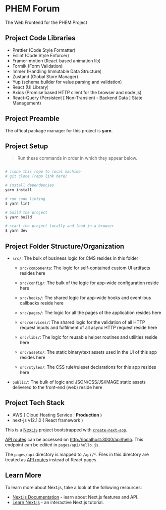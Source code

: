 # PHEM Forum

The Web Frontend for the PHEM Project

## Project Code Libraries

- Prettier (Code Style Formatter)
- Eslint (Code Style Enforcer)
- Framer-motion (React-based animation lib)
- Formik (Form Validation)
- Immer (Handling Immutable Data Structure)
- Zustand (Global Store Manager)
- Yup (schema builder for value parsing and validation)
- React (UI Library)
- Axios (Promise based HTTP client for the browser and node.js)
- React-Query (Persistent [ Non-Transient - Backend Data ] State Management)

## Project Preamble

The offical package manager for this project is **yarn**.

## Project Setup

> Run these commands in order in which they appear below.

```bash

# clone this repo to local machine
# git clone (repo link here)

# install dependencies
yarn install

# run code linting
$ yarn lint

# build the project
$ yarn build

# start the project locally and load in a browser
$ yarn dev

```

## Project Folder Structure/Organization

- `src/`: The bulk of business logic for CMS resides in this folder

  - `src/components`: The logic for self-contained custom UI artifacts resides here
  - `src/config/`: The bulk of the logic for app-wide configuration reside here
  - `src/hooks/`: The shared logic for app-wide hooks and event-bus callbacks reside here
  - `src/pages/`: The logic for all the pages of the application resides here
  - `src/services/`: The shared logic for the validation of all HTTP request inputs and fulfilment of all async HTTP request reside here

  - `src/libs/`: The logic for reusable helper routines and utilities reside here
  - `src/assets/`: The static binary/text assets used in the UI of this app resides here
  - `src/styles/`: The CSS rule/ruleset declarations for this app resides here

- `public/`: The bulk of logic and JSON/CSS/JS/IMAGE static assets delivered to the front-end (web) reside here

## Project Tech Stack

- AWS ( Cloud Hosting Service : **Production** )
- next-js v12.1.0 ( React framework )

This is a [Next.js](https://nextjs.org/) project bootstrapped with [`create-next-app`](https://github.com/vercel/next.js/tree/canary/packages/create-next-app).

[API routes](https://nextjs.org/docs/api-routes/introduction) can be accessed on [http://localhost:3000/api/hello](http://localhost:3000/api/hello). This endpoint can be edited in `pages/api/hello.js`.

The `pages/api` directory is mapped to `/api/*`. Files in this directory are treated as [API routes](https://nextjs.org/docs/api-routes/introduction) instead of React pages.

## Learn More

To learn more about Next.js, take a look at the following resources:

- [Next.js Documentation](https://nextjs.org/docs) - learn about Next.js features and API.
- [Learn Next.js](https://nextjs.org/learn) - an interactive Next.js tutorial.
